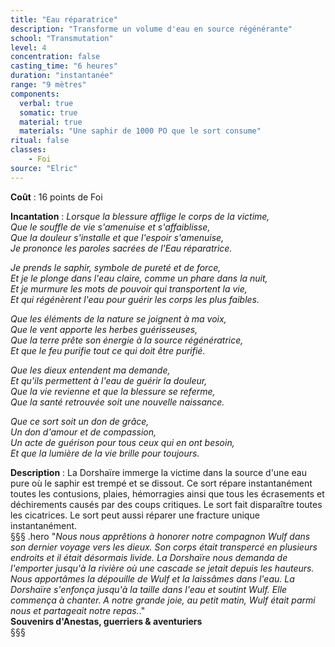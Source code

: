 ```yaml
---
title: "Eau réparatrice"
description: "Transforme un volume d'eau en source régénérante"
school: "Transmutation"
level: 4
concentration: false
casting_time: "6 heures"
duration: "instantanée"
range: "9 mètres"
components:
  verbal: true
  somatic: true
  material: true
  materials: "Une saphir de 1000 PO que le sort consume"
ritual: false
classes:
    - Foi
source: "Elric"
---
```

**Coût** : 16 points de Foi  

**Incantation** : *Lorsque la blessure afflige le corps de la victime,*   
*Que le souffle de vie s'amenuise et s'affaiblisse,*   
*Que la douleur s'installe et que l'espoir s'amenuise,*   
*Je prononce les paroles sacrées de l'Eau réparatrice.*   

*Je prends le saphir, symbole de pureté et de force,*   
*Et je le plonge dans l'eau claire, comme un phare dans la nuit,*   
*Et je murmure les mots de pouvoir qui transportent la vie,*   
*Et qui régénèrent l'eau pour guérir les corps les plus faibles.*   

*Que les éléments de la nature se joignent à ma voix,*   
*Que le vent apporte les herbes guérisseuses,*    
*Que la terre prête son énergie à la source régénératrice,*   
*Et que le feu purifie tout ce qui doit être purifié.*   

*Que les dieux entendent ma demande,*   
*Et qu'ils permettent à l'eau de guérir la douleur,*   
*Que la vie revienne et que la blessure se referme,*   
*Que la santé retrouvée soit une nouvelle naissance.*   

*Que ce sort soit un don de grâce,*   
*Un don d'amour et de compassion,*   
*Un acte de guérison pour tous ceux qui en ont besoin,*   
*Et que la lumière de la vie brille pour toujours.*     

**Description** : La Dorshaïre immerge la victime dans la source d'une eau pure où le saphir est trempé et se dissout. Ce sort répare instantanément toutes les contusions, plaies, hémorragies ainsi que tous les écrasements et déchirements causés par des coups critiques. Le sort fait disparaître toutes les cicatrices. Le sort peut aussi réparer une fracture unique instantanément.  
§§§ .hero
"*Nous nous apprêtions à honorer notre compagnon Wulf dans son dernier voyage vers les dieux. Son corps était transpercé en plusieurs endroits et il était désormais livide. La Dorshaïre nous demanda de l'emporter jusqu'à la rivière où une cascade se jetait depuis les hauteurs. Nous apportâmes la dépouille de Wulf et la laissâmes dans l'eau. La Dorshaïre s'enfonça jusqu'à la taille dans l'eau et soutint Wulf. Elle commença à chanter. A notre grande joie, au petit matin, Wulf était parmi nous et partageait notre repas.*."  
**Souvenirs d'Anestas, guerriers & aventuriers**   
§§§   
